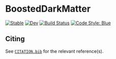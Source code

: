 # BoostedDarkMatter

[![Stable](https://img.shields.io/badge/docs-stable-blue.svg)](https://physcxia.github.io/BoostedDarkMatter.jl/stable/)
[![Dev](https://img.shields.io/badge/docs-dev-blue.svg)](https://physcxia.github.io/BoostedDarkMatter.jl/dev/)
[![Build Status](https://github.com/physcxia/BoostedDarkMatter.jl/actions/workflows/CI.yml/badge.svg?branch=main)](https://github.com/physcxia/BoostedDarkMatter.jl/actions/workflows/CI.yml?query=branch%3Amain)
[![Code Style: Blue](https://img.shields.io/badge/code%20style-blue-4495d1.svg)](https://github.com/invenia/BlueStyle)

## Citing

See [`CITATION.bib`](CITATION.bib) for the relevant reference(s).
